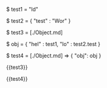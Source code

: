 $ test1 = "ld"

$ test2 = {
    "test" : "Wor"
}

$ test3 = [./Object.md]

$ obj = {
    "hel" : test1,
    "lo" : test2.test
}

$ test4 = [./Object.md] => {
    "obj": obj
}



{{test3}}

{{test4}}
